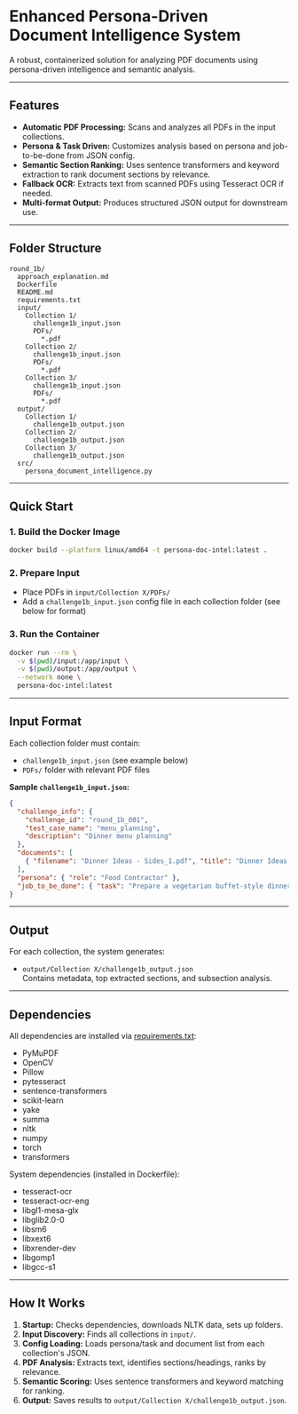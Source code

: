# Enhanced Persona-Driven Document Intelligence System

A robust, containerized solution for analyzing PDF documents using persona-driven intelligence and semantic analysis.

---

## Features

- **Automatic PDF Processing:** Scans and analyzes all PDFs in the input collections.
- **Persona & Task Driven:** Customizes analysis based on persona and job-to-be-done from JSON config.
- **Semantic Section Ranking:** Uses sentence transformers and keyword extraction to rank document sections by relevance.
- **Fallback OCR:** Extracts text from scanned PDFs using Tesseract OCR if needed.
- **Multi-format Output:** Produces structured JSON output for downstream use.

---

## Folder Structure

```
round_1b/
  approach_explanation.md
  Dockerfile
  README.md
  requirements.txt
  input/
    Collection 1/
      challenge1b_input.json
      PDFs/
        *.pdf
    Collection 2/
      challenge1b_input.json
      PDFs/
        *.pdf
    Collection 3/
      challenge1b_input.json
      PDFs/
        *.pdf
  output/
    Collection 1/
      challenge1b_output.json
    Collection 2/
      challenge1b_output.json
    Collection 3/
      challenge1b_output.json
  src/
    persona_document_intelligence.py
```

---

## Quick Start

### 1. Build the Docker Image

```sh
docker build --platform linux/amd64 -t persona-doc-intel:latest .
```

### 2. Prepare Input

- Place PDFs in `input/Collection X/PDFs/`
- Add a `challenge1b_input.json` config file in each collection folder (see below for format)

### 3. Run the Container

```sh
docker run --rm \
  -v $(pwd)/input:/app/input \
  -v $(pwd)/output:/app/output \
  --network none \
  persona-doc-intel:latest
```

---

## Input Format

Each collection folder must contain:

- `challenge1b_input.json` (see example below)
- `PDFs/` folder with relevant PDF files

**Sample `challenge1b_input.json`:**
```json
{
  "challenge_info": {
    "challenge_id": "round_1b_001",
    "test_case_name": "menu_planning",
    "description": "Dinner menu planning"
  },
  "documents": [
    { "filename": "Dinner Ideas - Sides_1.pdf", "title": "Dinner Ideas - Sides_1" }
  ],
  "persona": { "role": "Food Contractor" },
  "job_to_be_done": { "task": "Prepare a vegetarian buffet-style dinner menu for a corporate gathering, including gluten-free items." }
}
```

---

## Output

For each collection, the system generates:

- `output/Collection X/challenge1b_output.json`  
  Contains metadata, top extracted sections, and subsection analysis.

---

## Dependencies

All dependencies are installed via [requirements.txt](requirements.txt):

- PyMuPDF
- OpenCV
- Pillow
- pytesseract
- sentence-transformers
- scikit-learn
- yake
- summa
- nltk
- numpy
- torch
- transformers

System dependencies (installed in Dockerfile):

- tesseract-ocr
- tesseract-ocr-eng
- libgl1-mesa-glx
- libglib2.0-0
- libsm6
- libxext6
- libxrender-dev
- libgomp1
- libgcc-s1

---

## How It Works

1. **Startup:** Checks dependencies, downloads NLTK data, sets up folders.
2. **Input Discovery:** Finds all collections in `input/`.
3. **Config Loading:** Loads persona/task and document list from each collection's JSON.
4. **PDF Analysis:** Extracts text, identifies sections/headings, ranks by relevance.
5. **Semantic Scoring:** Uses sentence transformers and keyword matching for ranking.
6. **Output:** Saves results to `output/Collection X/challenge1b_output.json`.
